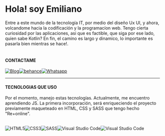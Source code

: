 # Hola! soy Emiliano
Entre a este mundo de la tecnología IT, por medio del diseño Ux UI, y ahora, volcandome hacia la codificación y la programacíon web.
Tengo cierta curiosidad por las aplicaciones, asi que es factible, que siga por ese lado, quien sabe Kotlin? En fin, el camino es largo y dinamico, lo importante es pasarla bien mientras se hace!.<br><br>

#### CONTACTAME
[![Blog](https://img.shields.io/badge/LinkedIn-0077B5?style=for-the-badge&logo=linkedin&logoColor=white)](https://www.linkedin.com/in/emiliano-agu-834544226/)[![behance](	https://img.shields.io/badge/Behance-0054F7?style=for-the-badge&logo=behance&logoColor=white)](https://www.behance.net/emilianocba)[![Whatsapp](https://img.shields.io/badge/WhatsApp-25D366?style=for-the-badge&logo=whatsapp&logoColor=white)](+543513441306)

---

#### TECNOLOGIAS QUE USO
Por el momento, manejo estas tecnologías.
Actualmente, me encuentro aprendiendo JS. La primera incorporación, será enriqueciendo el proyecto previamente maqueteado en HTML, CSS y SASS que tengo hecho "Re+online".

<div style="display: inline_block"><br>
  <img align="center" alt="HTML5" src="https://img.shields.io/badge/HTML5-E34F26?style=for-the-badge&logo=html5&logoColor=white"/><img align="center" alt="CSS3" src="https://img.shields.io/badge/CSS3-1572B6?style=for-the-badge&logo=css3&logoColor=white"/><img align="center" alt="SASS" src="https://img.shields.io/badge/Sass-CC6699?style=for-the-badge&logo=sass&logoColor=white"/><img align="center" alt="Visual Studio Code" src="https://img.shields.io/badge/JavaScript-F7DF1E?style=for-the-badge&logo=javascript&logoColor=black"/><img align="center" alt="Visual Studio Code" src="https://img.shields.io/badge/Visual_Studio_Code-0078D4?style=for-the-badge&logo=visual%20studio%20code&logoColor=white"/>
</div>


